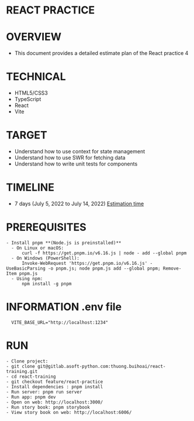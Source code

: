 # REACT PRACTICE

# OVERVIEW
- This document provides a detailed estimate plan of the React practice 4

# TECHNICAL
- HTML5/CSS3
- TypeScript
- React
- Vite

# TARGET
- Understand how to use context for state management
- Understand how to use SWR for fetching data
- Understand how to write unit tests for components

# TIMELINE
- 7 days (July 5, 2022 to July 14, 2022) [Estimation time](https://docs.google.com/document/d/1UiR6KRZ3UQrjUZvpQx2fTX1OXsLyN8azXh5LW6ht3No/edit#)

# PREREQUISITES
```
- Install pnpm **(Node.js is preinstalled)**
  - On Linux or macOS:
      curl -f https://get.pnpm.io/v6.16.js | node - add --global pnpm
  - On Windows (PowerShell):
      Invoke-WebRequest 'https://get.pnpm.io/v6.16.js' -UseBasicParsing -o pnpm.js; node pnpm.js add --global pnpm; Remove-Item pnpm.js
  - Using npm:
      npm install -g pnpm
```
# INFORMATION .env file
```
  VITE_BASE_URL="http://localhost:1234"
```
# RUN
```
- Clone project: 
- git clone git@gitlab.asoft-python.com:thuong.buihoai/react-training.git
- cd react-training
- git checkout feature/react-practice
- Install dependencies : pnpm install
- Run server: pnpm run server
- Run app: pnpm dev
- Open on web: http://localhost:3000/
- Run story book: pnpm storybook
- View story book on web: http://localhost:6006/
```